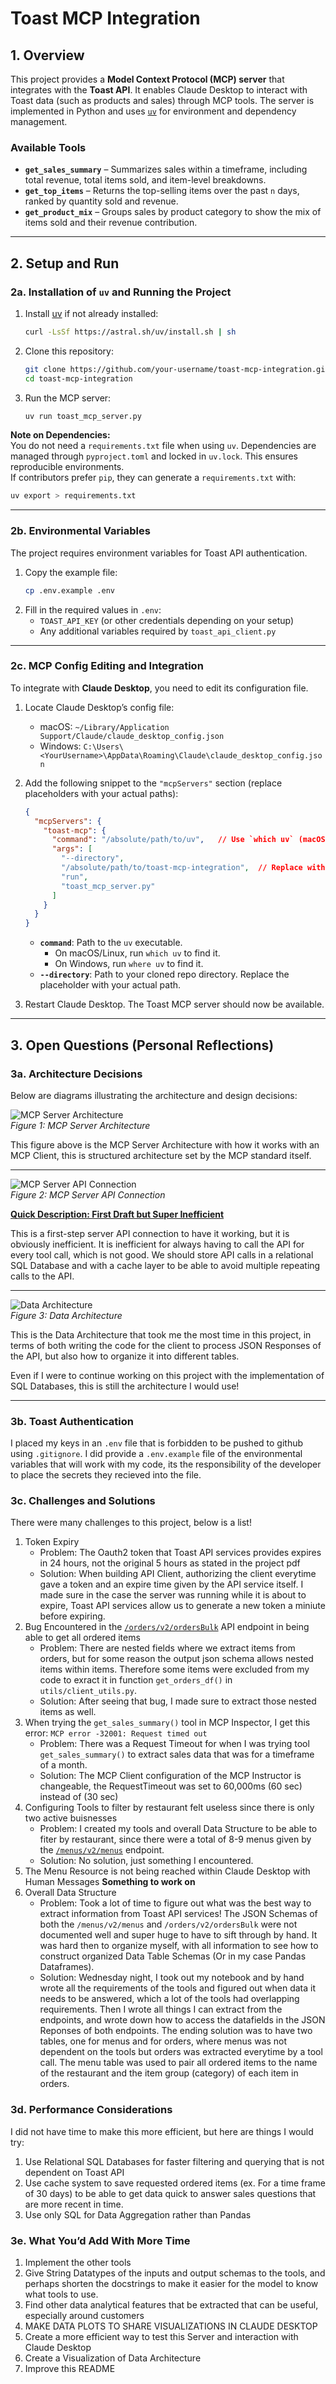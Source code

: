 # Toast MCP Integration

## 1. Overview
This project provides a **Model Context Protocol (MCP) server** that integrates with the **Toast API**. It enables Claude Desktop to interact with Toast data (such as products and sales) through MCP tools. The server is implemented in Python and uses [`uv`](https://github.com/astral-sh/uv) for environment and dependency management.

### Available Tools
- **`get_sales_summary`** – Summarizes sales within a timeframe, including total revenue, total items sold, and item-level breakdowns.  
- **`get_top_items`** – Returns the top-selling items over the past `n` days, ranked by quantity sold and revenue.  
- **`get_product_mix`** – Groups sales by product category to show the mix of items sold and their revenue contribution.  

---

## 2. Setup and Run

### 2a. Installation of `uv` and Running the Project
1. Install [uv](https://github.com/astral-sh/uv) if not already installed:
   ```bash
   curl -LsSf https://astral.sh/uv/install.sh | sh
   ```
2. Clone this repository:
   ```bash
   git clone https://github.com/your-username/toast-mcp-integration.git
   cd toast-mcp-integration
   ```
3. Run the MCP server:
   ```bash
   uv run toast_mcp_server.py
   ```

**Note on Dependencies:**  
You do not need a `requirements.txt` file when using `uv`. Dependencies are managed through `pyproject.toml` and locked in `uv.lock`. This ensures reproducible environments.  
If contributors prefer `pip`, they can generate a `requirements.txt` with:  
```bash
uv export > requirements.txt
```

---

### 2b. Environmental Variables
The project requires environment variables for Toast API authentication.

1. Copy the example file:
   ```bash
   cp .env.example .env
   ```
2. Fill in the required values in `.env`:
   - `TOAST_API_KEY` (or other credentials depending on your setup)
   - Any additional variables required by `toast_api_client.py`

---

### 2c. MCP Config Editing and Integration
To integrate with **Claude Desktop**, you need to edit its configuration file.

1. Locate Claude Desktop’s config file:
   - macOS: `~/Library/Application Support/Claude/claude_desktop_config.json`
   - Windows: `C:\Users\<YourUsername>\AppData\Roaming\Claude\claude_desktop_config.json`

2. Add the following snippet to the `"mcpServers"` section (replace placeholders with your actual paths):
   ```json
   {
     "mcpServers": {
       "toast-mcp": {
         "command": "/absolute/path/to/uv",   // Use `which uv` (macOS/Linux) or `where uv` (Windows)
         "args": [
           "--directory",
           "/absolute/path/to/toast-mcp-integration",  // Replace with your cloned repo path
           "run",
           "toast_mcp_server.py"
         ]
       }
     }
   }
   ```

   - **`command`**: Path to the `uv` executable.  
     - On macOS/Linux, run `which uv` to find it.  
     - On Windows, run `where uv` to find it.  
   - **`--directory`**: Path to your cloned repo directory. Replace the placeholder with your actual path.

3. Restart Claude Desktop. The Toast MCP server should now be available.

---

## 3. Open Questions (Personal Reflections)

### 3a. Architecture Decisions

Below are diagrams illustrating the architecture and design decisions:

![MCP Server Architecture](docs/images/MCP-Server-Architecture.png)  
*Figure 1: MCP Server Architecture*

This figure above is the MCP Server Architecture with how it works with an MCP Client, this is structured architecture set by the MCP standard itself.

---
![MCP Server API Connection](docs/images/MCP-Server-API-Connection.png)  
*Figure 2: MCP Server API Connection*

<u>**Quick Description: First Draft but Super Inefficient**</u>

This is a first-step server API connection to have it working, but it is obviously inefficient.
It is inefficient for always having to call the API for every tool call, which is not good. We should store API calls in a relational SQL Database and with a cache layer to be able to avoid multiple repeating calls to the API.

---
![Data Architecture](docs/images/Data-Architecture.png)  
*Figure 3: Data Architecture*

This is the Data Architecture that took me the most time in this project, in terms of both writing the code for the client to process JSON Responses of the API, but also how to organize it into different tables.

Even if I were to continue working on this project with the implementation of SQL Databases, this is still the architecture I would use!

---

### 3b. Toast Authentication
I placed my keys in an `.env` file that is forbidden to be pushed to github using `.gitignore`. I did provide a `.env.example` file of the environmental variables that will work with my code, its the responsibility of the developer to place the secrets they recieved into the file.

### 3c. Challenges and Solutions
There were many challenges to this project, below is a list!
1. Token Expiry
   * Problem: The Oauth2 token that Toast API services provides expires in 24 hours, not the original 5 hours as stated in the project pdf
   * Solution: When building API Client, authorizing the client everytime gave a token and an expire time given by the API service itself. I made sure in the case the server was running while it is about to expire, Toast API services allow us to generate a new token a miniute before expiring.
2. Bug Encountered in the [`/orders/v2/ordersBulk`](https://doc.toasttab.com/openapi/orders/operation/ordersBulkGet/) API endpoint in being able to get all ordered items
   * Problem: There are nested fields where we extract items from orders, but for some reason the output json schema allows nested items within items. Therefore some items were excluded from my code to exract it in function `get_orders_df()` in `utils/client_utils.py`.
   * Solution: After seeing that bug, I made sure to extract those nested items as well.
3. When trying the `get_sales_summary()` tool in MCP Inspector, I get this error: `MCP error -32001: Request timed out`
   * Problem: There was a Request Timeout for when I was trying tool `get_sales_summary()` to extract sales data that was for a timeframe of a month.
   * Solution: The MCP Client configuration of the MCP Instructor is changeable, the RequestTimeout was set to 60,000ms (60 sec) instead of (30 sec)
4. Configuring Tools to filter by restaurant felt useless since there is only two active buisnesses
   * Problem: I created my tools and overall Data Structure to be able to fiter by restaurant, since there were a total of 8-9 menus given by the [`/menus/v2/menus`](https://doc.toasttab.com/openapi/menus/operation/menusGet/) endpoint.
   * Solution: No solution, just something I encountered.
5. The Menu Resource is not being reached within Claude Desktop with Human Messages
   **Something to work on**
6. Overall Data Structure
   * Problem: Took a lot of time to figure out what was the best way to extract information from Toast API services! The JSON Schemas of both the `/menus/v2/menus` and `/orders/v2/ordersBulk` were not documented well and super huge to have to sift through by hand. It was hard then to organize myself, with all information to see how to construct organized Data Table Schemas (Or in my case Pandas Dataframes).
   * Solution: Wednesday night, I took out my notebook and by hand wrote all the requirements of the tools and figured out when data it needs to be answered, which a lot of the tools had overlapping requirements. Then I wrote all things I can extract from the endpoints, and wrote down how to access the datafields in the JSON Reponses of both endpoints. The ending solution was to have two tables, one for menus and for orders, where menus was not dependent on the tools but orders was extracted everytime by a tool call. The menu table was used to pair all ordered items to the name of the restaurant and the item group (category) of each item in orders.
   
### 3d. Performance Considerations
I did not have time to make this more efficient, but here are things I would try:
1. Use Relational SQL Databases for faster filtering and querying that is not dependent on Toast API
2. Use cache system to save requested ordered items (ex. For a time frame of 30 days) to be able to get data quick to answer sales questions that are more recent in time.
3. Use only SQL for Data Aggregation rather than Pandas

### 3e. What You’d Add With More Time
1. Implement the other tools
2. Give String Datatypes of the inputs and output schemas to the tools, and perhaps shorten the docstrings to make it easier for the model to know what tools to use.
2. Find other data analytical features that be extracted that can be useful, especially around customers
3. MAKE DATA PLOTS TO SHARE VISUALIZATIONS IN CLAUDE DESKTOP
4. Create a more efficient way to test this Server and interaction with Claude Desktop
5. Create a Visualization of Data Architecture
6. Improve this README
